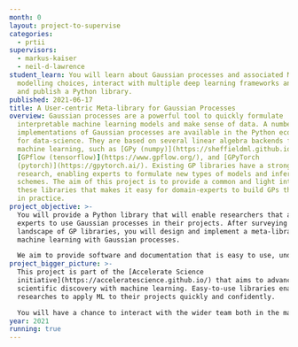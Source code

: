 ```yaml
---
month: 0
layout: project-to-supervise
categories:
  - prtii
supervisors:
  - markus-kaiser
  - neil-d-lawrence
student_learn: You will learn about Gaussian processes and associated ML
  modelling choices, interact with multiple deep learning frameworks and develop
  and publish a Python library.
published: 2021-06-17
title: A User-centric Meta-library for Gaussian Processes
overview: Gaussian processes are a powerful tool to quickly formulate
  interpretable machine learning models and make sense of data. A number of
  implementations of Gaussian processes are available in the Python ecosystem
  for data-science. They are based on several linear algebra backends for
  machine learning, such as [GPy (numpy)](https://sheffieldml.github.io/GPy/),
  [GPflow (tensorflow)](https://www.gpflow.org/), and [GPyTorch
  (pytorch)](https://gpytorch.ai/). Existing GP libraries have a strong focus on
  research, enabling experts to formulate new types of models and inference
  schemes. The aim of this project is to provide a common and light interface to
  these libraries that makes it easy for domain-experts to build GPs that work
  in practice.
project_objective: >-
  You will provide a Python library that will enable researchers that are not ML
  experts to use Gaussian processes in their projects. After surveying the
  landscape of GP libraries, you will design and implement a meta-library for
  machine learning with Gaussian processes.

  We aim to provide software and documentation that is easy to use, understand and communicate.
project_bigger_picture: >-
  This project is part of the [Accelerate Science
  initiative](https://acceleratescience.github.io/) that aims to advance
  scientific discovery with machine learning. Easy-to-use libraries enable
  researches to apply ML to their projects quickly and confidently.

  You will have a chance to interact with the wider team both in the machine learning and broader scientific communities.
year: 2021
running: true
---
```

